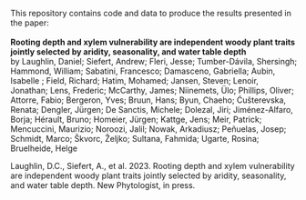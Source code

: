This repository contains code and data to produce the results presented in the paper:      
<br>
**Rooting depth and xylem vulnerability are independent woody plant traits jointly selected by aridity, seasonality, and water table depth**    
by Laughlin, Daniel; Siefert, Andrew; Fleri, Jesse; Tumber-Dávila, Shersingh; Hammond, William; Sabatini, Francesco; Damasceno, Gabriella; Aubin, Isabelle ; Field, Richard; Hatim, Mohamed; Jansen, Steven; Lenoir, Jonathan; Lens, Frederic; McCarthy, James; Niinemets, Ülo; Phillips, Oliver; Attorre, Fabio; Bergeron, Yves; Bruun, Hans; Byun, Chaeho; Ćušterevska, Renata; Dengler, Jürgen; De Sanctis, Michele; Dolezal, Jiri; Jiménez-Alfaro, Borja; Hérault, Bruno; Homeier, Jürgen; Kattge, Jens; Meir, Patrick; Mencuccini, Maurizio; Noroozi, Jalil; Nowak, Arkadiusz; Peñuelas, Josep; Schmidt, Marco; Škvorc, Željko; Sultana, Fahmida; Ugarte, Rosina; Bruelheide, Helge

Laughlin, D.C., Siefert, A., et al. 2023. Rooting depth and xylem vulnerability are independent woody plant traits jointly selected by aridity, seasonality, and water table depth. New Phytologist, in press.
